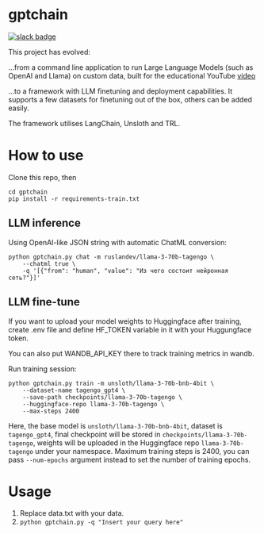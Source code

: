 # gptchain
[![slack badge](https://img.shields.io/badge/Discord-join-blueviolet?logo=discord&amp)](https://discord.gg/HXs2tm9)

This project has evolved:

...from a command line application to run Large Language Models (such as OpenAI and Llama) on custom data,
built for the educational YouTube [video](https://youtu.be/tOHdSMELLAQ)

...to a framework with LLM finetuning and deployment capabilities. It supports a few datasets for finetuning out of the box, others can be added easily.

The framework utilises LangChain, Unsloth and TRL.  

# How to use
Clone this repo, then

```
cd gptchain
pip install -r requirements-train.txt
```

## LLM inference

Using OpenAI-like JSON string with automatic ChatML conversion:

```
python gptchain.py chat -m ruslandev/llama-3-70b-tagengo \
	--chatml true \
	-q '[{"from": "human", "value": "Из чего состоит нейронная сеть?"}]'
```

## LLM fine-tune

If you want to upload your model weights to Huggingface after training, create .env file and define HF_TOKEN variable in it with your Huggungface token.

You can also put WANDB_API_KEY there to track training metrics in wandb.

Run training session:

```
python gptchain.py train -m unsloth/llama-3-70b-bnb-4bit \
    --dataset-name tagengo_gpt4 \
    --save-path checkpoints/llama-3-70b-tagengo \
    --huggingface-repo llama-3-70b-tagengo \
    --max-steps 2400
```
Here, the base model is `unsloth/llama-3-70b-bnb-4bit`, dataset is `tagengo_gpt4`, final checkpoint will be stored in `checkpoints/llama-3-70b-tagengo`, weights will be uploaded in the Huggingface repo `llama-3-70b-tagengo` under your namespace. Maximum training steps is 2400, you can pass `--num-epochs` argument instead to set the number of training epochs.

# Usage
1. Replace data.txt with your data.
2. ```python gptchain.py -q "Insert your query here"```
